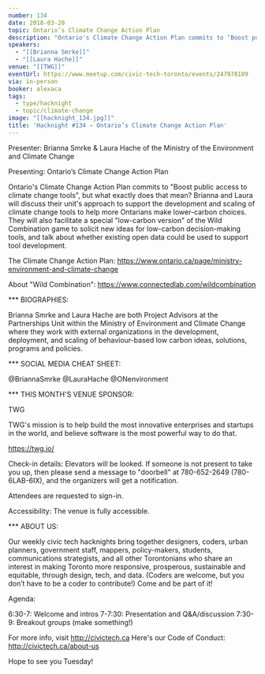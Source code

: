 ```yaml
---
number: 134
date: 2018-03-20
topic: Ontario’s Climate Change Action Plan
description: "Ontario's Climate Change Action Plan commits to ‘Boost public access to climate change tools’, but what exactly does that mean? Brianna and Laura will discuss their unit's approach to support the development and scaling of climate change tools to help more Ontarians make lower-carbon choices. They will also facilitate a special ‘low-carbon version’ of the Wild Combination game to solicit new ideas for low-carbon decision-making tools, and talk about whether existing open data could be used to support tool development.The Climate Change Action Plan: https://www.ontario.ca/page/ministry-environment-and-climate-changeAbout ‘Wild Combination’: https://www.connectedlab.com/wildcombination"
speakers:
  - "[[Brianna Smrke]]"
  - "[[Laura Hache]]"
venue: "[[TWG]]"
eventUrl: https://www.meetup.com/civic-tech-toronto/events/247978109
via: in-person
booker: alexaca
tags:
  - type/hacknight
  - topic/climate-change
image: "[[hacknight_134.jpg]]"
title: 'Hacknight #134 – Ontario’s Climate Change Action Plan'
---
```


Presenter: Brianna Smrke & Laura Hache of the Ministry of the Environment and Climate Change

Presenting: Ontario’s Climate Change Action Plan

Ontario's Climate Change Action Plan commits to "Boost public access to climate change tools", but what exactly does that mean? Brianna and Laura will discuss their unit's approach to support the development and scaling of climate change tools to help more Ontarians make lower-carbon choices. They will also facilitate a special "low-carbon version" of the Wild Combination game to solicit new ideas for low-carbon decision-making tools, and talk about whether existing open data could be used to support tool development.

The Climate Change Action Plan: https://www.ontario.ca/page/ministry-environment-and-climate-change

About "Wild Combination": https://www.connectedlab.com/wildcombination

*** BIOGRAPHIES:

Brianna Smrke and Laura Hache are both Project Advisors at the Partnerships Unit within the Ministry of Environment and Climate Change where they work with external organizations in the development, deployment, and scaling of behaviour-based low carbon ideas, solutions, programs and policies.

*** SOCIAL MEDIA CHEAT SHEET:

@BriannaSmrke @LauraHache @ONenvironment

*** THIS MONTH'S VENUE SPONSOR:

TWG

TWG's mission is to help build the most innovative enterprises and startups in the world, and believe software is the most powerful way to do that.

https://twg.io/

Check-in details: Elevators will be looked. If someone is not present to take you up, then please send a message to "doorbell" at 780-652-2649 (780-6LAB-6IX), and the organizers will get a notification.

Attendees are requested to sign-in.

Accessibility: The venue is fully accessible.

*** ABOUT US:

Our weekly civic tech hacknights bring together designers, coders, urban planners, government staff, mappers, policy-makers, students, communications strategists, and all other Torontonians who share an interest in making Toronto more responsive, prosperous, sustainable and equitable, through design, tech, and data. (Coders are welcome, but you don’t have to be a coder to contribute!) Come and be part of it!

Agenda:

6:30-7: Welcome and intros
7-7:30: Presentation and Q&A/discussion
7:30-9: Breakout groups (make something!)

For more info, visit http://civictech.ca
Here's our Code of Conduct: http://civictech.ca/about-us

Hope to see you Tuesday!